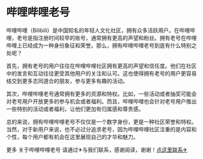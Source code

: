 # 哔哩哔哩老号

哔哩哔哩（Bilibili）是中国知名的年轻人文化社区，拥有众多活跃用户。在哔哩哔哩，老号是指注册时间较早的账号，通常拥有更高的声望和粉丝。拥有老号在哔哩哔哩上已经成为一种身份象征和荣誉。那么，拥有哔哩哔哩老号到底有什么特别之处呢？

首先，拥有老号的用户往往在哔哩哔哩社区拥有更高的声望和信任度。他们在社区中的发言和互动往往更受其他用户的关注和认可。这也使得拥有老号的用户更容易结交到更多志同道合的朋友，参与更多有趣的活动。

其次，哔哩哔哩老号通常拥有更多的资源和特权。比如，一些活动或者抽奖可能会对老号用户开放更多的参与机会或者福利。而且，哔哩哔哩也会针对老号用户推出一些特别的活动或者福利，让他们更加有归属感和尊贵感。

总的来说，拥有哔哩哔哩老号不仅仅是一个数字身份，更是一种社区荣誉和特权。当然，对于新用户来说，也不必过分追求老号，因为哔哩哔哩社区注重的是内容和个性，每个用户都有机会在这里展现自己的才华和魅力。

更多 关于哔哩哔哩老号 请通过✈与我们联系，感谢阅读，谢谢！[点这里联系✈](https://www.k02.cc)